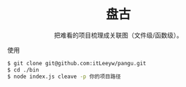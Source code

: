 <h1 align="center">盘古</h1>
<p align="center">把难看的项目梳理成关联图（文件级/函数级）。</p>


使用

```bash
$ git clone git@github.com:itLeeyw/pangu.git
$ cd ./bin
$ node index.js cleave -p 你的项目路径
```


